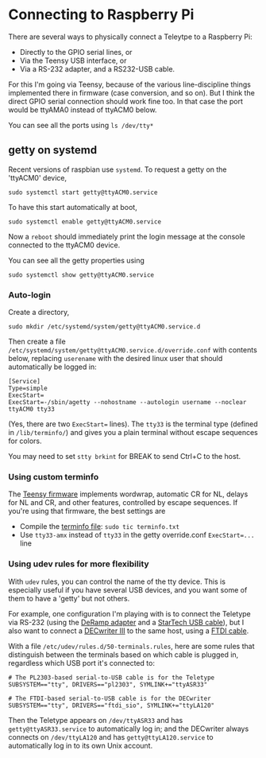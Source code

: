 # Connecting to  Raspberry Pi

There are several ways to physically connect a Teleytpe to a Raspberry Pi:
* Directly to the GPIO serial lines, or
* Via the Teensy USB interface, or
* Via a RS-232 adapter, and a RS232-USB cable.

For this I'm going via Teensy, because of the various
line-discipline things implemented there in firmware
(case conversion, and so on).  But I think the direct 
GPIO serial connection should work fine too.  In that
case the port would be ttyAMA0 instead of ttyACM0 below.

You can see all the ports using `ls /dev/tty*` 

## getty on systemd

Recent versions of raspbian use `systemd`.
To request a getty on the 'ttyACM0' device,
```
sudo systemctl start getty@ttyACM0.service
```

To have this start automatically at boot,
```
sudo systemctl enable getty@ttyACM0.service
```
Now a `reboot` should immediately print the login message at the console connected to the ttyACM0 device.

You can see all the getty properties using
```
sudo systemctl show getty@ttyACM0.service
```


### Auto-login

Create a directory,
```
sudo mkdir /etc/systemd/system/getty@ttyACM0.service.d
```

Then create a file `/etc/systemd/system/getty@ttyACM0.service.d/override.conf` with
contents below, replacing `userename` with the desired linux user that should
automatically be logged in:
```
[Service]
Type=simple
ExecStart=
ExecStart=-/sbin/agetty --nohostname --autologin username --noclear ttyACM0 tty33
```
(Yes, there are two `ExecStart=` lines).
The `tty33` is the terminal type (defined in `/lib/terminfo/`) and
gives you a plain terminal without escape sequences for colors.

You may need to set `stty brkint` for BREAK to send Ctrl+C to the host.


### Using custom terminfo

The [Teensy firmware](../firmware) implements wordwrap, automatic CR for NL,
delays for NL and CR, and other features, controlled by escape sequences.  If you're using
that firmware, the best settings are

* Compile the [terminfo file](../firmware/terminfo.txt): `sudo tic terminfo.txt`
* Use `tty33-amx` instead of `tty33` in the getty override.conf `ExecStart=...` line


### Using udev rules for more flexibility

With `udev` rules, you can control the name of the tty device.  This is
especially useful if you have several USB devices, and you want some of
them to have a 'getty' but not others.

For example, one configuration I'm playing with is to connect the Teletype
via RS-232 (using the [DeRamp adapter](http://deramp.com/tty_adapter.html)
and a [StarTech USB cable](https://www.startech.com/Cards-Adapters/Serial-Cards-Adapters/USB-to-RS232-Serial-Adapter-Cable%7EICUSB232V2)),
but I also want to connect a [DECwriter III](https://twitter.com/33asr/status/1154155283054243840) to the same host, 
using a [FTDI cable](https://www.ftdichip.com/Products/Cables/USBRS232.htm). 

With a file `/etc/udev/rules.d/50-terminals.rules`, here are some rules that
distinguish between the terminals based on which cable is plugged in, 
regardless which USB port it's connected to:
```
# The PL2303-based serial-to-USB cable is for the Teletype
SUBSYSTEM=="tty", DRIVERS=="pl2303", SYMLINK+="ttyASR33"

# The FTDI-based serial-to-USB cable is for the DECwriter
SUBSYSTEM=="tty", DRIVERS=="ftdi_sio", SYMLINK+="ttyLA120"
```

Then the Teletype appears on `/dev/ttyASR33` and has `getty@ttyASR33.service`
to automatically log in; and the DECwriter always connects on `/dev/ttyLA120`
and has `getty@ttyLA120.service` to automatically log in to its own Unix
account.

